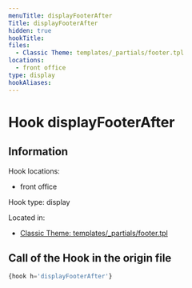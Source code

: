 ```yaml
---
menuTitle: displayFooterAfter
Title: displayFooterAfter
hidden: true
hookTitle: 
files:
  - Classic Theme: templates/_partials/footer.tpl
locations:
  - front office
type: display
hookAliases:
---
```


# Hook displayFooterAfter

## Information

Hook locations: 
  - front office

Hook type: display

Located in: 
  - [Classic Theme: templates/_partials/footer.tpl](https://github.com/PrestaShop/classic-theme/blob/develop/templates/_partials/footer.tpl)

## Call of the Hook in the origin file

```php
{hook h='displayFooterAfter'}
```